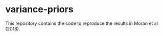 # variance-priors
This repository contains the code to reproduce the results in Moran et al (2018).
